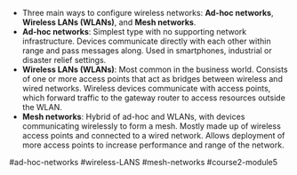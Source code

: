 -   Three main ways to configure wireless networks: **Ad-hoc networks**, **Wireless LANs (WLANs)**, and **Mesh networks**.
-   **Ad-hoc networks**: Simplest type with no supporting network infrastructure. Devices communicate directly with each other within range and pass messages along. Used in smartphones, industrial or disaster relief settings.
-   **Wireless LANs (WLANs)**: Most common in the business world. Consists of one or more access points that act as bridges between wireless and wired networks. Wireless devices communicate with access points, which forward traffic to the gateway router to access resources outside the WLAN.
-   **Mesh networks**: Hybrid of ad-hoc and WLANs, with devices communicating wirelessly to form a mesh. Mostly made up of wireless access points and connected to a wired network. Allows deployment of more access points to increase performance and range of the network.

#ad-hoc-networks #wireless-LANS #mesh-networks #course2-module5 